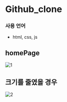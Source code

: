 # Github_clone
### 사용 언어
- html, css, js

## homePage

![1](https://user-images.githubusercontent.com/53526987/130024202-35788084-086a-4e68-b106-4d8c7c17d1d4.PNG)


## 크기를 줄였을 경우

![2](https://user-images.githubusercontent.com/53526987/130024194-1c368f1c-cee4-40e1-b73d-1a15d1b5fdbb.PNG)

